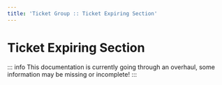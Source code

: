 ```yaml
---
title: 'Ticket Group :: Ticket Expiring Section'
---
```


# Ticket Expiring Section

::: info
This documentation is currently going through an overhaul, some information may be missing or incomplete!
:::
